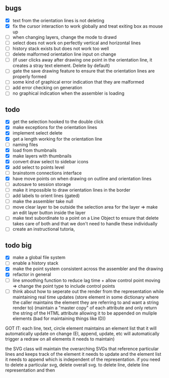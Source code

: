 ## bugs
- [x] text from the orientation lines is not deleting
- [x] fix the cursor interaction to work globally and treat exiting box as mouse up
- [ ] when changing layers, change the mode to drawd
- [ ] select does not work on perfectly vertical and horizontal lines
- [ ] history stack exists but does not work too well
- [ ] delete malformed orientation line input on change
- [ ] (if user clicks away after drawing one point in the orientation line, it creates a stray text element. Delete by default)
- [ ] gate the save drawing feature to ensure that the orientation lines are properly formed
- [ ] some kind of graphical error indication that they are malformed
- [ ] add error checking on generation
- [ ] no graphical indication when the assembler is loading
## todo
- [x] get the selection hooked to the double click
- [x] make exceptions for the orientation lines
- [x] implement select delete
- [x] get a length working for the orientation line
- [ ] naming files
- [x] load from thumbnails
- [x] make layers with thumbnails
- [x] convert draw select to sidebar icons
- [x] add select to points level
- [ ] brainstorm connections interface
- [x] have move points on when drawing on outline and orientation lines
- [ ] autosave to session storage
- [ ] make it impossible to draw orientation lines in the border 
- [ ] add labels to orient lines (gated)
- [ ] make the assembler take null
- [ ] move clear layer to be outside the selection area for the layer => make an edit layer button inside the layer 
- [ ] make text subordinate to a point on a Line Object to ensure that delete takes care of both and that we don't need to handle these individually
- [ ] create an instructional tutoria,
## todo big
- [x] make a global file system
- [ ] enable a history stack
- [x] make the point system consistent across the assembler and the drawing 
- [x] refactor in general
- [ ] line smoothing function to reduce lag time + allow control point moving => change the point type to include control points
- [ ] think about how to seperate out the render from the representation while maintaining real time updates (store element in some dictionary where the caller maintains the element they are referring to and want a string render to) (maintain a "master copy" of each attribute and only return the string of the HTML attribute allowing it to be appended on muliple elements (bad for maintaining things like ID))

GOT IT: each line, text, circle element maintains an element list that it will automatically update on change (EI, append, update, etc will automatically trigger a redraw on all elements it needs to maintain)

the SVG class will maintain the overarching SVGs that reference particular lines and keeps track of the element it needs to update and the 
element list it needs to append which is independent of the representation. 
if you need to delete a particular svg, delete overall svg. to delete line, delete line representation and then 